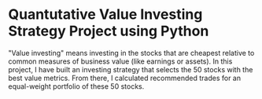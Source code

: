 # Quantutative Value Investing Strategy Project using Python

"Value investing" means investing in the stocks that are cheapest relative to common measures of business value (like earnings or assets).
In this project, I have built an investing strategy that selects the 50 stocks with the best value metrics. From there, I calculated recommended trades for an equal-weight portfolio of these 50 stocks.


